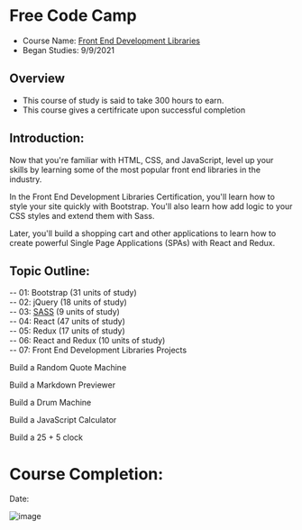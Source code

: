 # Free Code Camp
* Course Name: [Front End Development Libraries](https://www.freecodecamp.org/learn/front-end-development-libraries/)
* Began Studies: 9/9/2021

## Overview
* This course of study is said to take 300 hours to earn. 
* This course gives a certifricate upon successful completion

## Introduction:
Now that you're familiar with HTML, CSS, and JavaScript, level up your skills by learning some of the most popular front end libraries in the industry.

In the Front End Development Libraries Certification, you'll learn how to style your site quickly with Bootstrap. You'll also learn how add logic to your CSS styles and extend them with Sass.

Later, you'll build a shopping cart and other applications to learn how to create powerful Single Page Applications (SPAs) with React and Redux.


## Topic Outline: 
-- 01: Bootstrap (31 units of study)<br>
-- 02: jQuery (18 units of study)<br>
-- 03: [SASS](https://github.com/EO4wellness/T-I-L/blob/main/FrontEnd/freeCodeCamp/SASS.md) (9 units of study)<br>
-- 04: React (47 units of study)<br>
-- 05: Redux (17 units of study)<br>
-- 06: React and Redux (10 units of study)<br>
-- 07: Front End Development Libraries Projects <br>

Build a Random Quote Machine 

Build a Markdown Previewer 

Build a Drum Machine 

Build a JavaScript Calculator 

Build a 25 + 5 clock 

# Course Completion: 
Date: 

![image](#)
